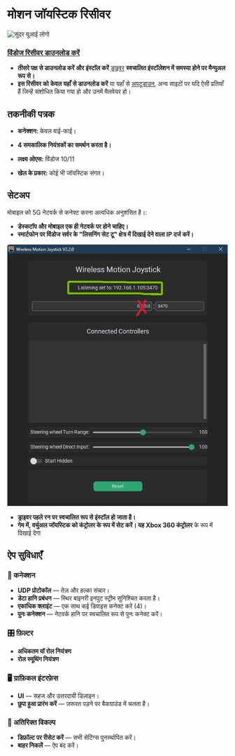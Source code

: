 # मोशन जॉयस्टिक रिसीवर
![सुंदर यूआई लोगो](https://raw.githubusercontent.com/Suundumused/Motion-Joystick-Steering-Wheel/refs/heads/main/Server%20Side/icon/icon.ico)

### [विंडोज रिसीवर डाउनलोड करें](https://github.com/Suundumused/Motion-Joystick-Steering-Wheel/releases)
- **तीसरे पक्ष से डाउनलोड करें और इंस्टॉल करें** [ड्राइवर](https://github.com/Suundumused/Motion-Joystick-Steering-Wheel/tree/main/Server%20Side/Driver) **स्वचालित इंस्टॉलेशन में समस्या होने पर मैन्युअल रूप से।**
- **इस रिसीवर को केवल यहाँ से डाउनलोड करें** या यहाँ से [अपटूडाउन](https://gravity-joystick-receiver.br.uptodown.com/windows), अन्य साइटों पर यदि ऐसी प्रतियाँ हैं जिन्हें संशोधित किया गया हो और उनमें मैलवेयर हो।

## तकनीकी पत्रक

- **कनेक्शन:** केवल वाई-फाई।

- **4 समकालिक नियंत्रकों का समर्थन करता है।**

- **लक्ष्य ओएस:** विंडोज 10/11

- **खेल के प्रकार:** कोई भी जॉयस्टिक संगत।

## सेटअप

मोबाइल को 5G नेटवर्क से कनेक्ट करना अत्यधिक अनुशंसित है।:

- **डेस्कटॉप और मोबाइल एक ही नेटवर्क पर होने चाहिए।**
- **स्मार्टफोन पर विंडोज सर्वर के "लिसनिंग सेट टू" क्षेत्र में दिखाई देने वाला IP दर्ज करें।**

![रिसीवर](https://raw.githubusercontent.com/Suundumused/Motion-Joystick-Steering-Wheel/refs/heads/main/Assets/Screenshot%202025-06-04%20154453.png)
- **ड्राइवर पहले रन पर स्वचालित रूप से इंस्टॉल हो जाता है।**
- **गेम में, वर्चुअल जॉयस्टिक को कंट्रोलर के रूप में सेट करें। यह Xbox 360 कंट्रोलर** के रूप में दिखाई देगा

## ऐप सुविधाएँ
### 🔌 कनेक्शन
- **UDP प्रोटोकॉल** — तेज़ और हल्का संचार।
- **डेटा हानि प्रबंधन** — स्थिर बाइनरी इनपुट स्ट्रीम सुनिश्चित करता है।
- **एकाधिक क्लाइंट** — एक साथ कई डिवाइस कनेक्ट करें (4)।
- **पुनः कनेक्शन** — नेटवर्क हानि पर स्वचालित रूप से पुनः कनेक्ट करें।

### 🎛️ फ़िल्टर
- **अधिकतम यॉ रोल नियंत्रण**
- **रोल स्मूथिंग नियंत्रण**

### 🖥️ ग्राफ़िकल इंटरफ़ेस
- **UI** — सहज और उत्तरदायी डिज़ाइन।
- **छुपा हुआ प्रारंभ करें** — ज़रूरत पड़ने पर बैकग्राउंड में चलता है।

### 🧰 अतिरिक्त विकल्प
- **डिफ़ॉल्ट पर रीसेट करें** — सभी सेटिंग्स पुनर्स्थापित करें।
- **बाहर निकलें** — ऐप बंद करें।